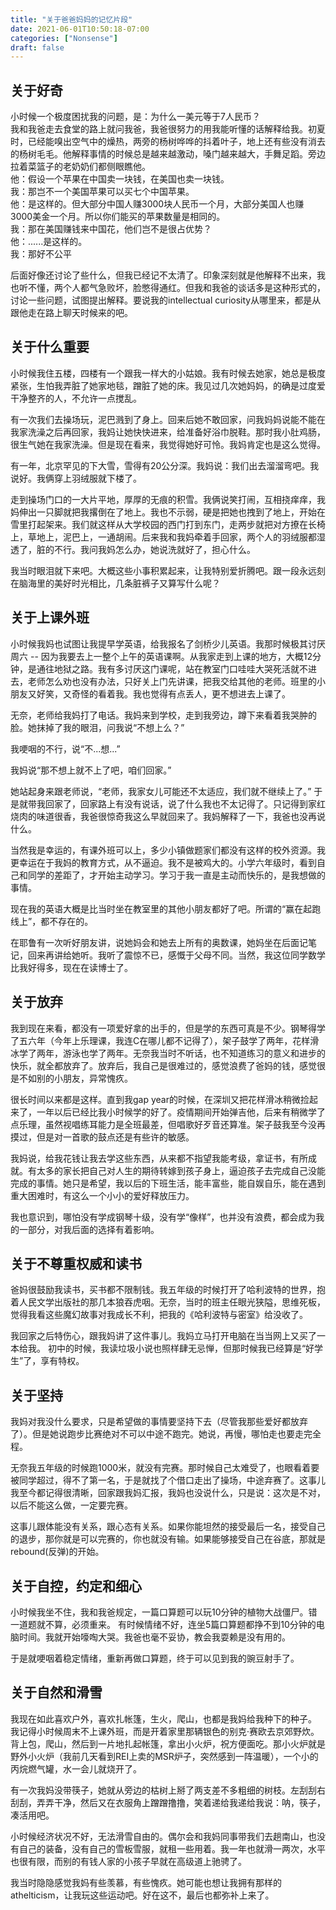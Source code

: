 ```yaml
---
title: "关于爸爸妈妈的记忆片段"
date: 2021-06-01T10:50:18-07:00
categories: ["Nonsense"]
draft: false
---
```

## 关于好奇
小时候一个极度困扰我的问题，是：为什么一美元等于7人民币？  
我和我爸走去食堂的路上就问我爸，我爸很努力的用我能听懂的话解释给我。初夏时，已经能嗅出空气中的燥热，两旁的杨树哗哗的抖着叶子，地上还有些没有消去的杨树毛毛。他解释事情的时候总是越来越激动，嗓门越来越大，手舞足蹈。旁边拉着菜篮子的老奶奶们都侧眼瞧他。  
他：假设一个苹果在中国卖一块钱，在美国也卖一块钱。  
我：那岂不一个美国苹果可以买七个中国苹果。  
他：是这样的。但大部分中国人赚3000块人民币一个月，大部分美国人也赚3000美金一个月。所以你们能买的苹果数量是相同的。  
我：那在美国赚钱来中国花，他们岂不是很占优势？  
他：......是这样的。  
我：那好不公平  

后面好像还讨论了些什么，但我已经记不太清了。印象深刻就是他解释不出来，我也听不懂，两个人都气急败坏，脸憋得通红。但我和我爸的谈话多是这种形式的，讨论一些问题，试图提出解释。要说我的intellectual curiosity从哪里来，都是从跟他走在路上聊天时候来的吧。

## 关于什么重要
小时候我住五楼，四楼有一个跟我一样大的小姑娘。我有时候去她家，她总是极度紧张，生怕我弄脏了她家地毯，蹭脏了她的床。我见过几次她妈妈，的确是过度爱干净整齐的人，不允许一点搅乱。

有一次我们去操场玩，泥巴溅到了身上。回来后她不敢回家，问我妈妈说能不能在我家洗澡之后再回家，我妈让她快快进来，给准备好浴巾脱鞋。那时我小肚鸡肠，很生气她在我家洗澡。但是现在看来，我觉得她好可怜。我妈肯定也是这么觉得。

有一年，北京罕见的下大雪，雪得有20公分深。我妈说：我们出去溜溜弯吧。我说好。我俩穿上羽绒服就下楼了。

走到操场门口的一大片平地，厚厚的无痕的积雪。我俩说笑打闹，互相挠痒痒，我妈伸出一只脚就把我撂倒在了地上。我也不示弱，硬是把她也拽到了地上，开始在雪里打起架来。我们就这样从大学校园的西门打到东门，走两步就把对方撩在长椅上，草地上，泥巴上，一通胡闹。后来我和我妈牵着手回家，两个人的羽绒服都湿透了，脏的不行。我问我妈怎么办，她说洗就好了，担心什么。

我当时眼泪就下来吧。大概这些小事积累起来，让我特别爱折腾吧。跟一段永远刻在脑海里的美好时光相比，几条脏裤子又算写什么呢？

## 关于上课外班
小时候我妈也试图让我提早学英语，给我报名了剑桥少儿英语。我那时候极其讨厌周六 -- 因为我要去上一整个上午的英语课啊。从我家走到上课的地方，大概12分钟，是通往地狱之路。我有多讨厌这门课呢，站在教室门口哇哇大哭死活就不进去，老师怎么劝也没有办法，只好关上门先讲课，把我交给其他的老师。班里的小朋友又好笑，又奇怪的看着我。我也觉得有点丢人，更不想进去上课了。

无奈，老师给我妈打了电话。我妈来到学校，走到我旁边，蹲下来看着我哭肿的脸。她抹掉了我的眼泪，问我说“不想上么？”

我哽咽的不行，说“不...想...”

我妈说“那不想上就不上了吧，咱们回家。”

她站起身来跟老师说，“老师，我家女儿可能还不太适应，我们就不继续上了。” 于是就带我回家了，回家路上有没有说话，说了什么我也不太记得了。只记得到家红烧肉的味道很香，我爸很惊奇我这么早就回来了。我妈解释了一下，我爸也没再说什么。

当然我是幸运的，有课外班可以上，多少小镇做题家们都没有这样的校外资源。我更幸运在于我妈的教育方式，从不逼迫。我不是被鸡大的。小学六年级时，看到自己和同学的差距了，才开始主动学习。学习于我一直是主动而快乐的，是我想做的事情。

现在我的英语大概是比当时坐在教室里的其他小朋友都好了吧。所谓的“赢在起跑线上”，都不存在的。

在耶鲁有一次听好朋友讲，说她妈会和她去上所有的奥数课，她妈坐在后面记笔记，回来再讲给她听。我听了震惊不已，感慨于父母不同。当然，我这位同学数学比我好得多，现在在读博士了。

## 关于放弃
我到现在来看，都没有一项爱好拿的出手的，但是学的东西可真是不少。钢琴得学了五六年（今年上乐理课，我连C在哪儿都不记得了），架子鼓学了两年，花样滑冰学了两年，游泳也学了两年。无奈我当时不听话，也不知道练习的意义和进步的快乐，就全都放弃了。放弃后，我自己是很难过的，感觉浪费了爸妈的钱，感觉很是不如别的小朋友，异常愧疚。

很长时间以来都是这样。直到我gap year的时候，在深圳又把花样滑冰稍微捡起来了，一年以后已经比我小时候学的好了。疫情期间开始弹吉他，后来有稍微学了点乐理，虽然视唱练耳能力是全班最差，但唱歌好歹音还算准。架子鼓我至今没再摸过，但是对一首歌的鼓点还是有些许的敏感。

我妈说，给我花钱让我去学这些东西，从来都不指望我能考级，拿证书，有所成就。有太多的家长把自己对人生的期待转嫁到孩子身上，逼迫孩子去完成自己没能完成的事情。她只是希望，我以后的下班生活，能丰富些，能自娱自乐，能在遇到重大困难时，有这么一个小小的爱好释放压力。

我也意识到，哪怕没有学成钢琴十级，没有学“像样”，也并没有浪费，都会成为我的一部分，对我后面的选择有着影响。

## 关于不尊重权威和读书
爸妈很鼓励我读书，买书都不限制钱。我五年级的时候打开了哈利波特的世界，抱着人民文学出版社的那几本狼吞虎咽。无奈，当时的班主任眼光狭隘，思维死板，觉得我看这些魔幻故事对我成长不利，把我的《哈利波特与密室》给没收了。

我回家之后特伤心，跟我妈讲了这件事儿。我妈立马打开电脑在当当网上又买了一本给我。
初中的时候，我读垃圾小说也照样肆无忌惮，但那时候我已经算是“好学生”了，享有特权。

## 关于坚持
我妈对我没什么要求，只是希望做的事情要坚持下去（尽管我那些爱好都放弃了）。但是她说跑步比赛绝对不可以中途不跑完。她说，再慢，哪怕走也要走完全程。

无奈我五年级的时候跑1000米，就没有完赛。那时候自己太难受了，也眼看着要被同学超过，得不了第一名，于是就找了个借口走出了操场，中途弃赛了。这事儿我至今都记得很清晰，回家跟我妈汇报，我妈也没说什么，只是说：这次是不对，以后不能这么做，一定要完赛。

这事儿跟体能没有关系，跟心态有关系。如果你能坦然的接受最后一名，接受自己的退步，那你就是可以完赛的，你也就没有输。如果能够接受自己在谷底，那就是rebound(反弹)的开始。

## 关于自控，约定和细心
小时候我坐不住，我和我爸规定，一篇口算题可以玩10分钟的植物大战僵尸。错一道题就不算，必须重来。
有时候情绪不好，连坐5篇口算题都挣不到10分钟的电脑时间。我就开始嚎啕大哭。我爸也毫不妥协，教会我耍赖是没有用的。

于是就哽咽着稳定情绪，重新再做口算题，终于可以见到我的豌豆射手了。

## 关于自然和滑雪
我现在如此喜欢户外，喜欢扎帐篷，生火，爬山，也都是我妈给我种下的种子。
我记得小时候周末不上课外班，而是开着家里那辆银色的别克·赛欧去京郊野炊。背上包，爬山，然后到一片地扎起帐篷，拿出小火炉，祝方便面吃。那小火炉就是野外小火炉（我前几天看到REI上卖的MSR炉子，突然感到一阵温暖），一个小的丙烷燃气罐，水一会儿就烧开了。

有一次我妈没带筷子，她就从旁边的枯树上掰了两支差不多粗细的树枝。左刮刮右刮刮，弄弄干净，然后又在衣服角上蹭蹭撸撸，笑着递给我递给我说：呐，筷子，凑活用吧。

小时候经济状况不好，无法滑雪自由的。偶尔会和我妈同事带我们去趟南山，也没有自己的装备，没有自己的雪板雪服，就租一些用着。我一年也就滑一两次，水平也很有限，而别的有钱人家的小孩子早就在高级道上驰骋了。

我当时隐隐感觉我妈有些羡慕，有些愧疚。她可能也想让我拥有那样的athelticism，让我玩这些运动吧。好在这不，最后也都弥补上来了。